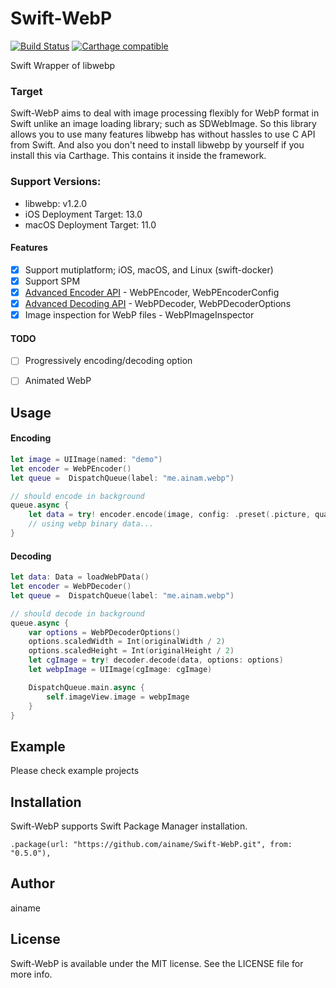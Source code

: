 # Swift-WebP

[![Build Status](https://travis-ci.org/ainame/Swift-WebP.svg?branch=travis-ci-release)](https://travis-ci.org/ainame/Swift-WebP)
[![Carthage compatible](https://img.shields.io/badge/Carthage-compatible-4BC51D.svg?style=flat)](https://github.com/Carthage/Carthage)

<!-- <a href="https://placehold.it/400?text=Screen+shot"><img width=200 height=200 src="https://placehold.it/400?text=Screen+shot" alt="Screenshot" /></a> -->

Swift Wrapper of libwebp

### Target

Swift-WebP aims to deal with image processing flexibly for WebP format in Swift unlike an image loading library; such as SDWebImage. So this library allows you to use many features libwebp has without hassles to use C API from Swift. And also you don't need to install libwebp by yourself if you install this via Carthage. This contains it inside the framework.


### Support Versions:

* libwebp: v1.2.0
* iOS Deployment Target: 13.0
* macOS Deployment Target: 11.0

#### Features

* [x] Support mutiplatform; iOS, macOS, and Linux (swift-docker)
* [x] Support SPM
* [x] [Advanced Encoder API](https://developers.google.com/speed/webp/docs/api#advanced_encoding_api) - WebPEncoder, WebPEncoderConfig
* [x] [Advanced Decoding API](https://developers.google.com/speed/webp/docs/api#advanced_decoding_api) - WebPDecoder, WebPDecoderOptions
* [x] Image inspection for WebP files  - WebPImageInspector

#### TODO

* [ ] Progressively encoding/decoding option
* [ ] Animated WebP


## Usage

#### Encoding

```swift
let image = UIImage(named: "demo")
let encoder = WebPEncoder()
let queue =  DispatchQueue(label: "me.ainam.webp")

// should encode in background
queue.async {
    let data = try! encoder.encode(image, config: .preset(.picture, quality: 95))
    // using webp binary data...
}
```

#### Decoding

```swift
let data: Data = loadWebPData()
let encoder = WebPDecoder()
let queue =  DispatchQueue(label: "me.ainam.webp")

// should decode in background
queue.async {
    var options = WebPDecoderOptions()
    options.scaledWidth = Int(originalWidth / 2)
    options.scaledHeight = Int(originalHeight / 2)
    let cgImage = try! decoder.decode(data, options: options)
    let webpImage = UIImage(cgImage: cgImage)

    DispatchQueue.main.async {
        self.imageView.image = webpImage
    }
}
```


## Example

Please check example projects

## Installation

Swift-WebP supports Swift Package Manager installation.

```
.package(url: "https://github.com/ainame/Swift-WebP.git", from: "0.5.0"),
```


## Author

ainame

## License

Swift-WebP is available under the MIT license. See the LICENSE file for more info.
